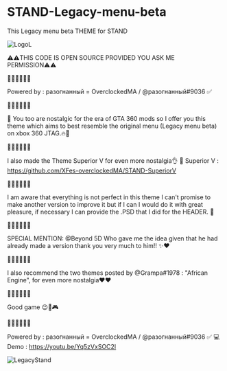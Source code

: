 # STAND-Legacy-menu-beta
This Legacy menu beta THEME for STAND

![LogoL](https://user-images.githubusercontent.com/130534944/231552547-59c2d8d4-9048-467c-86ac-0dae4223d84b.png)

⚠️⚠️THIS CODE IS OPEN SOURCE PROVIDED YOU ASK ME PERMISSION⚠️⚠️

🚧🚧🚧🚧🚧🚧

Powered by :  разогнанный = OverclockedMA / @разогнанный#9036 ✅

🚧🚧🚧🚧🚧🚧

💎 You too are nostalgic for the era of GTA 360 mods so I offer you this theme which aims to best resemble the original menu (Legacy menu beta) on xbox 360 JTAG.🔥🧨

🚧🚧🚧🚧🚧🚧

I also made the Theme Superior V for even more nostalgia👌
💎 Superior V : 
https://github.com/XFes-overclockedMA/STAND-SuperiorV

🚧🚧🚧🚧🚧🚧

I am aware that everything is not perfect in this theme I can't promise to make another version to improve it but if I can I would do it with great pleasure, if necessary I can provide the .PSD that I did for the HEADER. 🐍

🚧🚧🚧🚧🚧🚧

SPECIAL MENTION: @Beyond 5D  Who gave me the idea given that he had already made a version thank you very much to him!! ✨❤️

🚧🚧🚧🚧🚧🚧

I also recommend the two themes posted by @Grampa#1978  : "African Engine", for even more nostalgia❤️❤️

🚧🚧🚧🚧🚧🚧

Good game  😉🚀🎮

🚧🚧🚧🚧🚧🚧

Powered by :  разогнанный = OverclockedMA / @разогнанный#9036 ✅
💻 Demo : https://youtu.be/Yq5zVxSOC2I

![LegacyStand](https://user-images.githubusercontent.com/130534944/231552575-4c6dc18b-131d-4d0a-bb14-4e7122342784.png)
